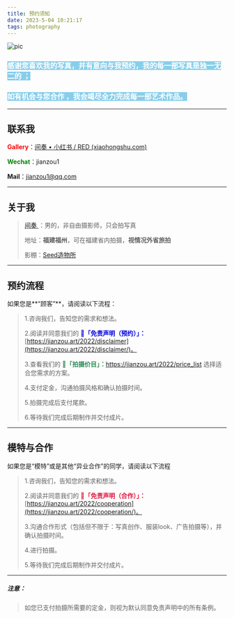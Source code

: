 ```yaml
---
title: 预约须知
date: 2023-5-04 10:21:17
tags: photography
---
```


<img src="https://image.baidu.com/search/down?url=https://wx2.sinaimg.cn/large/a01bc3fbly1hdmfeqg12wj22bc0zhe81.jpg" alt="pic"/>

### <b style="background-color:skyblue;color:white;">感谢您喜欢我的写真，并有意向与我预约，我的每一部写真是独一无二的 ；</b>

### <b style="background-color:skyblue;color:white;">如有机会与您合作 ，我会竭尽全力完成每一部艺术作品。</b>

------



## 联系我

<font color="red">**Gallery**</font>：[间奏 • 小红书 / RED (xiaohongshu.com)](https://www.xiaohongshu.com/user/profile/5cde55980000000010029557?xhsshare=CopyLink&appuid=5cde55980000000010029557&apptime=1647576045)

<font color="green">**Wechat**</font>：jianzou1

**Mail**：jianzou1@qq.com

------



## 关于我

> [间奏 ](https://jianzou.art/about/)：男的，非自由摄影师，只会拍写真
>
> 地址：**福建福州**，可在福建省内拍摄，**视情况外省旅拍**
>
> 影棚：[Seed造物所](https://j.map.baidu.com/71/QMLc)

------



## 预约流程

如果您是**“顾客”**，请阅读以下流程：

> 
>
> 1.咨询我们，告知您的需求和想法。 
>
> 
>
> 2.阅读并同意我们的 <font color="lightpurple">**📄「免责声明（预约）」：**</font>[https://jianzou.art/2022/disclaimer](https://jianzou.art/2022/disclaimer/)。
>
> 
>
> 3.查看我们的 <font color="seagreen">**🧾「拍摄价目」：**</font>https://jianzou.art/2022/price_list 选择适合您需求的方案。
>
> 
>
> 4.支付定金，沟通拍摄风格和确认拍摄时间。
>
> 
>
> 5.拍摄完成后支付尾款。
>
> 
>
> 6.等待我们完成后期制作并交付成片。

------



## 模特与合作

如果您是“模特”或是其他“异业合作”的同学，请阅读以下流程

> 1.咨询我们，告知您的需求和想法。
>
> 
>
> 2.阅读并同意我们的 <font color="crimson">**📃「免责声明（合作）」：**</font>[https://jianzou.art/2022/cooperation](https://jianzou.art/2022/cooperation/)。
>
> 
>
> 3.沟通合作形式（包括但不限于：写真创作、服装look、广告拍摄等），并确认拍摄时间。
>
> 
>
> 4.进行拍摄。
>
> 
>
> 5.等待我们完成后期制作并交付成片。

------



##### 注意：

> 如您已支付拍摄所需要的定金，则视为默认同意免责声明中的所有条例。
